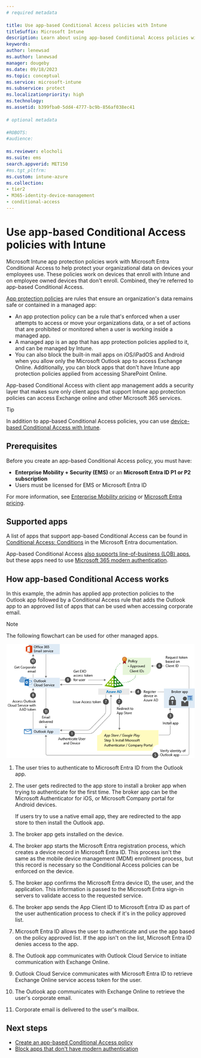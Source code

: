 ```yaml
---
# required metadata

title: Use app-based Conditional Access policies with Intune
titleSuffix: Microsoft Intune
description: Learn about using app-based Conditional Access policies with Microsoft Intune for both enrolled and unenrolled devices.
keywords:
author: lenewsad
ms.author: lanewsad
manager: dougeby
ms.date: 09/18/2023
ms.topic: conceptual
ms.service: microsoft-intune
ms.subservice: protect
ms.localizationpriority: high
ms.technology:
ms.assetid: b399fba0-5dd4-4777-bc9b-856af038ec41

# optional metadata

#ROBOTS:
#audience:

ms.reviewer: elocholi
ms.suite: ems
search.appverid: MET150
#ms.tgt_pltfrm:
ms.custom: intune-azure
ms.collection:
- tier2
- M365-identity-device-management
- conditional-access
---
```


# Use app-based Conditional Access policies with Intune

Microsoft Intune app protection policies work with Microsoft Entra Conditional Access to help protect your organizational data on devices your employees use. These policies work on devices that enroll with Intune and on employee owned devices that don't enroll. Combined, they're referred to app-based Conditional Access.

[App protection policies](../apps/app-protection-policy.md) are rules that ensure an organization's data remains safe or contained in a managed app:

- An app protection policy can be a rule that's enforced when a user attempts to access or move your organizations data, or a set of actions that are prohibited or monitored when a user is working inside a managed app.
- A managed app is an app that has app protection policies applied to it, and can be managed by Intune.
- You can also block the built-in mail apps on iOS/iPadOS and Android when you allow only the Microsoft Outlook app to access Exchange Online. Additionally, you can block apps that don't have Intune app protection policies applied from accessing SharePoint Online.

App-based Conditional Access with client app management adds a security layer that makes sure only client apps that support Intune app protection policies can access Exchange online and other Microsoft 365 services.

> [!TIP]
> In addition to app-based Conditional Access policies, you can use [device-based Conditional Access with Intune](create-conditional-access-intune.md).

## Prerequisites

Before you create an app-based Conditional Access policy, you must have:

- **Enterprise Mobility + Security (EMS)** or an **Microsoft Entra ID P1 or P2 subscription**
- Users must be licensed for EMS or Microsoft Entra ID

For more information, see [Enterprise Mobility pricing](https://www.microsoft.com/cloud-platform/enterprise-mobility-pricing) or [Microsoft Entra pricing](https://azure.microsoft.com/pricing/details/active-directory/).

## Supported apps

A list of apps that support app-based Conditional Access can be found in [Conditional Access: Conditions](/azure/active-directory/conditional-access/concept-conditional-access-conditions#client-apps) in the Microsoft Entra documentation.

App-based Conditional Access [also supports line-of-business (LOB) apps](../protect/app-modern-authentication-block.md), but these apps need to use [Microsoft 365 modern authentication](/microsoft-365/enterprise/modern-auth-for-office-2013-and-2016?view=o365-worldwide&preserve-view=true).

## How app-based Conditional Access works

In this example, the admin has applied app protection policies to the Outlook app followed by a Conditional Access rule that adds the Outlook app to an approved list of apps that can be used when accessing corporate email.

> [!NOTE]
> The following flowchart  can be used for other managed apps.

![App-based Conditional Access process illustrated in a flow-chart](./media/app-based-conditional-access-intune/ca-intune-common-ways-3.png)

1. The user tries to authenticate to Microsoft Entra ID from the Outlook app.

2. The user gets redirected to the app store to install a broker app when trying to authenticate for the first time. The broker app can be the Microsoft Authenticator for iOS, or Microsoft Company portal for Android devices.

   If users try to use a native email app, they are redirected to the app store to then install the Outlook app.

3. The broker app gets installed on the device.

4. The broker app starts the Microsoft Entra registration process, which creates a device record in Microsoft Entra ID. This process isn't the same as the mobile device management (MDM) enrollment process, but this record is necessary so the Conditional Access policies can be enforced on the device.

5. The broker app confirms the Microsoft Entra device ID, the user, and the application. This information is passed to the Microsoft Entra sign-in servers to validate access to the requested service.

6. The broker app sends the App Client ID to Microsoft Entra ID as part of the user authentication process to check if it's in the policy approved list.

7. Microsoft Entra ID allows the user to authenticate and use the app based on the policy approved list. If the app isn't on the list, Microsoft Entra ID denies access to the app.

8. The Outlook app communicates with Outlook Cloud Service to initiate communication with Exchange Online.

9. Outlook Cloud Service communicates with Microsoft Entra ID to retrieve Exchange Online service access token for the user.

10. The Outlook app communicates with Exchange Online to retrieve the user's corporate email.

11. Corporate email is delivered to the user's mailbox.

## Next steps

- [Create an app-based Conditional Access policy](app-based-conditional-access-intune-create.md)
- [Block apps that don't have modern authentication](app-modern-authentication-block.md)
